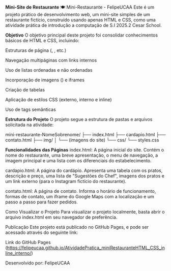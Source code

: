 **Mini-Site de Restaurante**
🍽️ Mini-Restaurante - FelipeUCAA
Este é um projeto prático de desenvolvimento web, um mini-site simples de um restaurante fictício, construído usando apenas HTML e CSS, como uma atividade prática de introdução a computação de S.I 2025.2 Cesar School.

**Objetivo**
O objetivo principal deste projeto foi consolidar conhecimentos básicos de HTML e CSS, incluindo:

Estruturas de página (<!DOCTYPE html>, <html>, etc.)

Navegação multipáginas com links internos

Uso de listas ordenadas e não ordenadas

Incorporação de imagens (<img>) e iframes

Criação de tabelas

Aplicação de estilos CSS (externo, interno e inline)

Uso de tags semânticas

**Estrutura do Projeto**
O projeto segue a estrutura de pastas e arquivos solicitada na atividade:

mini-restaurante-NomeSobrenome/
├── index.html
├── cardapio.html
├── contato.html
├── img/
│   └── (imagens do site)
└── css/
    └── styles.css

**Funcionalidades das Páginas**
index.html: A página inicial do site. Contém o nome do restaurante, uma breve apresentação, o menu de navegação, a imagem principal e uma lista com os diferenciais do estabelecimento.

cardapio.html: A página do cardápio. Apresenta uma tabela com os pratos, descrição e preço, uma lista de "Sugestões do Chef", imagens dos pratos e um link externo (para o Instagram fictício do restaurante).

contato.html: A página de contato. Informa o horário de funcionamento, formas de contato, um iframe do Google Maps com a localização e um passo a passo para fazer pedidos.

Como Visualizar o Projeto
Para visualizar o projeto localmente, basta abrir o arquivo index.html em seu navegador de preferência.

Publicação
Este projeto está publicado no GitHub Pages, e pode ser acessado através do seguinte link:

Link do GitHub Pages
(https://felipeucaa.github.io/AtividadePratica_miniRestauranteHTML_CSS_inline_interno/)

Desenvolvido por: FelipeUCAA
